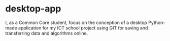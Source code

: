# desktop-app
I, as a Common Core student, focus on the conception of a desktop Python-made application for my ICT school project using GIT for saving and transferring data and algorithms online.
